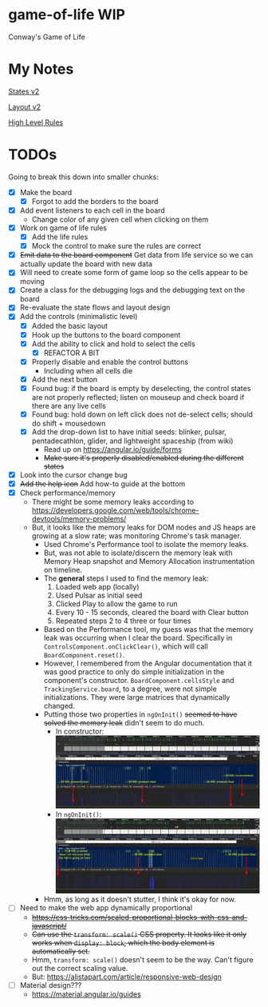 # game-of-life WIP
Conway's Game of Life

# My Notes

[States v2](https://drive.google.com/file/d/0B9DrOVKPxr98b2xfREU3VzB3ZzE4ZlQxNGFzMnBaaHBfeTNz/view?usp=sharing)

[Layout v2](https://drive.google.com/file/d/0B9DrOVKPxr98clZmVjl6dnRVZGxnc29SY19nYUtSQnFtVTY0/view?usp=sharing)

[High Level Rules](https://drive.google.com/file/d/0B9DrOVKPxr98VGVRQTRIV2hHLXEzNmpHRFVUd25HYlVackVV/view?usp=sharing)

# TODOs

Going to break this down into smaller chunks:

- [x] Make the board
  - [x] Forgot to add the borders to the board
- [x] Add event listeners to each cell in the board
  - Change color of any given cell when clicking on them
- [x] Work on game of life rules
  - [x] Add the life rules
  - [x] Mock the control to make sure the rules are correct
- [x] ~~Emit data to the board component~~ Get data from life service so we can actually update the board with new data
- [x] Will need to create some form of game loop so the cells appear to be moving
- [x] Create a class for the debugging logs and the debugging text on the board
- [x] Re-evaluate the state flows and layout design
- [x] Add the controls (minimalistic level)
  - [x] Added the basic layout
  - [x] Hook up the buttons to the board component
  - [x] Add the ability to click and hold to select the cells
    - [x] REFACTOR A BIT
  - [x] Properly disable and enable the control buttons
    - Including when all cells die
  - [x] Add the next button
  - [x] Found bug: if the board is empty by deselecting, the control states are not properly reflected; listen on mouseup and check board if there are any live cells
  - [x] Found bug: hold down on left click does not de-select cells; should do shift + mousedown
  - [x] Add the drop-down list to have initial seeds: blinker, pulsar, pentadecathlon, glider, and lightweight spaceship (from wiki)
    - Read up on https://angular.io/guide/forms
    - ~~Make sure it's properly disabled/enabled during the different states~~
- [x] Look into the cursor change bug
- [x] ~~Add the help icon~~ Add how-to guide at the bottom
- [x] Check performance/memory
  - There might be some memory leaks according to https://developers.google.com/web/tools/chrome-devtools/memory-problems/
  - But, it looks like the memory leaks for DOM nodes and JS heaps are growing at a slow rate; was monitoring Chrome's task manager.
    - Used Chrome's Performance tool to isolate the memory leaks.
    - But, was not able to isolate/discern the memory leak with Memory Heap snapshot and Memory Allocation instrumentation on timeline.
    - The **general** steps I used to find the memory leak:
      1. Loaded web app (locally)
      2. Used Pulsar as initial seed
      3. Clicked Play to allow the game to run
      4. Every 10 - 15 seconds, cleared the board with Clear button
      5. Repeated steps 2 to 4 three or four times
    - Based on the Performance tool, my guess was that the memory leak was occurring when I clear the board. Specifically in `ControlsComponent.onClickClear()`, which will call `BoardComponent.reset()`.
    - However, I remembered from the Angular documentation that it was good practice to only do simple initialization in the component's constructor. `BoardComponent.cellsStyle` and `TrackingService.board`, to a degree, were not simple initializations. They were large matrices that dynamically changed.
    - Putting those two properties in `ngOnInit()` ~~seemed to have solved the memory leak~~ didn't seem to do much.
      - In constructor: ![Before](./performance/constructor.png "Before")
      - In `ngOnInit()`: ![After](./performance/ngoninit.png "After")
    - Hmm, as long as it doesn't stutter, I think it's okay for now.
- [ ] Need to make the web app dynamically proportional
  - ~~https://css-tricks.com/scaled-proportional-blocks-with-css-and-javascript/~~
  - ~~Can use the `transform: scale()` CSS property. It looks like it only works when `display: block`, which the body element is automatically set.~~
  - Hmm, `transform: scale()` doesn't seem to be the way. Can't figure out the correct scaling value.
  - But: https://alistapart.com/article/responsive-web-design
- [ ] Material design???
  - https://material.angular.io/guides
